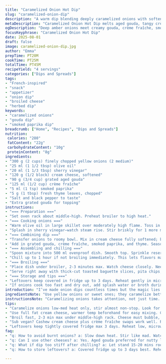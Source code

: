 ```yaml
---
title: "Caramelized Onion Hot Dip"
slug: "caramelized-onion-dip"
description: "A warm dip blending deeply caramelized onions with softened cream cheese, tangy crème fraîche, and aged gouda. The richness balanced by sherry vinegar, layered with nutty Gruyère melting on top. Perfect for weekend snacking, surfacing aromas of sweet onion and toasted cheese. A versatile dip that stands out in both flavor and texture. Adapted with a hint of smoked paprika and fresh thyme for an herbal, smoky twist."
metaDescription: "Caramelized Onion Hot Dip melts aged gouda, tangy crème fraîche, smoked paprika plus thyme. Deep amber onions with sherry vinegar tang, broiled crisp on top."
ogDescription: "Deep amber onions meet creamy gouda, crème fraîche, smoked paprika and thyme. Broil quick to crisp cheese topping. Ready to spread on thick cut bread or veggies."
focusKeyphrase: "Caramelized Onion Hot Dip"
date: 2025-08-01
draft: false
image: caramelized-onion-dip.jpg
author: "Emma"
prepTime: PT20M
cookTime: PT25M
totalTime: PT45M
recipeYield: "4 servings"
categories: ["Dips and Spreads"]
tags:
- "French-inspired"
- "snack"
- "appetizer"
- "onion dip"
- "broiled cheese"
- "herbed dip"
keywords:
- "caramelized onions"
- "gouda dip"
- "smoked paprika dip"
breadcrumb: ["Home", "Recipes", "Dips and Spreads"]
nutrition: 
 calories: "280"
 fatContent: "22g"
 carbohydrateContent: "10g"
 proteinContent: "8g"
ingredients:
- "300 g (2 cups) finely chopped yellow onions (2 medium)"
- "25 ml (1 1/2 tbsp) olive oil"
- "20 ml (1 1/3 tbsp) sherry vinegar"
- "120 g (1/2 block) cream cheese, softened"
- "90 g (3/4 cup) grated aged gouda"
- "125 ml (1/2 cup) crème fraîche"
- "5 ml (1 tsp) smoked paprika"
- "5 g (1 tbsp) fresh thyme leaves, chopped"
- "Salt and black pepper to taste"
- "Extra grated gouda for topping"
instructions:
- "=== Preparation ==="
- "Set oven rack about middle-high. Preheat broiler to high heat."
- "=== Cooking onions ==="
- "Warm olive oil in large skillet over moderately high flame. Toss in onions. Stir very often. Listen for the soft sizzle and feel when they turn translucent, then light golden after 10 minutes. Keep going until deep amber, almost sticky, around 15 minutes. Avoid burning—if edges char, lower heat."
- "Splash in sherry vinegar—watch steam rise. Stir briskly for 1 more minute to deglaze pan and preserve tang."
- "=== Combining dip ==="
- "Transfer onions to roomy bowl. Mix in cream cheese fully softened; break up any clumps with spatula."
- "Add in grated gouda, crème fraîche, smoked paprika, and thyme. Season carefully with salt and pepper. Blend until uniform mass; expect thick, spreadable texture."
- "=== Assembling and chilling ==="
- "Spoon mixture into 500 ml ovenproof dish. Smooth top. Sprinkle reserved gouda on surface evenly for that golden crust."
- "Chill up to 1 hour if not broiling immediately. This lets flavors marry and dip firm a bit—easier to spread hot, not runny."
- "=== Broiling ==="
- "Place dish under broiler, 2-3 minutes max. Watch cheese closely. Needs rich brown bubbly spots, slight crisp at edges. Smell nutty cheese aroma—signal to pull out."
- "Serve right away with thick-cut toasted baguette slices, pita chips, or sturdy raw veggies—celery stalks, bell pepper strips work."
- "=== Storage and tips ==="
- "Leftovers keep covered in fridge up to 3 days. Reheat gently in microwave or oven; avoid overcooking cheese or it will separate."
- "If onions cook too fast and dry out, add splash water or broth during caramelization to keep moist. For vegan version, swap cream cheese and crème fraîche with cashew-based alternatives, replace gouda with smoked vegan cheese."
introduction: "I’ve made onion dips countless times but the magic lies in patience. That slow melting golden onion aroma fills the kitchen hard to ignore. Caramelization isn’t a race – listen to the quiet sweetness developing. Toss in vinegar last minute to brighten, never before or you’ll lose depth. Gouda adds nuttiness different from cheddar’s sharpness I've used before. Smoked paprika? Unexpected and adds a smoky layer that works surprisingly well. Fresh thyme cuts through richness, herbal note to keep it fresh. Chill before broiling lets the dip firm, a trick I learned after one too many gloopy messes. Grab thick chips—this dip demands sturdy vessels. A snack with attitude."
ingredientsNote: "Use yellow onions or sweet ones; they caramelize better than white. Olive oil for its fruity depth, but butter can be swapped for richer taste—just watch for burning. Sherry vinegar is less sharp than balsamic, giving a subtle tang; white wine or red wine vinegar also work, slightly changing flavor profile. Cream cheese’s creaminess crucial—full fat preferred for best melt and mouthfeel. Crème fraîche replaces sour cream here for tang and smoothness, but mix or match depending on what’s in the fridge. Aged gouda works better than cheddar for nutty complexity. Grated after chilling cheese prevents clumping. Smoked paprika optional but lifts flavor dramatically; substitute with chipotle powder for more heat. Fresh thyme adds bright green notes—dried not recommended since it won't pop the same. Salt carefully, as cheese and vinegar bring salt already."
instructionsNote: "Caramelizing onions takes attention, not just time. Medium-high heat ensures sugars break down without charring. Stir nearly constantly to avoid hot spots. Don’t rush by turning heat too high—you’ll get bitterness. When onions turn deep amber and cling to spatula in thick ribbons, you’re there. Vinegar added too early cooks off acidity; wait until onions slow down, almost done. Mixing must be thorough for smooth texture; warm cream cheese makes this easier. If dip seems too stiff after chilling, let sit at room temp 20 minutes before broiling. Broil fast, watch cheese, never wander—seconds can burn topping. Cooling dip makes it easier to portion ahead, but should always serve hot for best mouthfeel. Leftovers reheat well at low temp; overheat and cheese oils separate, losing appeal. Adding splash water during caramelization is fail-safe if edges dry—better than burning. If you swap ingredients, remember that moisture content changes melting behavior—adjust chill time accordingly."
tips:
- "Caramelize onions low-med heat only, stir almost non-stop. Look for deep amber ribbons clinging to spatula. If edges blacken, reduce iris flame. Adding splash water if too dry save pan burning. Vinegar last second. Brightens but too early ruins sweetness."
- "Use full fat cream cheese, warmer temp beforehand for easy mixing. Gouda grated cold stops clumps. Mix gently but thoroughly; breaks up clumps and blends spices. Smoked paprika already strong, splash carefully. Fresh thyme chopped fine for even green specks through dip."
- "Broil fast, 2-3 min max under middle-high rack. Cheese must bubble, form crisp edges not burn. Smell shifts nutty, signals done. Overcook and cheese oils separate. If dip too stiff post chill, sit 20 mins room temp before broil aids melting."
- "Sub vegan? Cashew cream cheese plus crème fraîche swaps work well. Replace gouda with smoked vegan alternative to keep flavor profile similar. Moisture changes, so check texture when mixing and adjust chill time, maybe skip chilling longer to avoid stiffness."
- "Leftovers keep tightly covered fridge max 3 days. Reheat low, microwave carefully stops cheese breaking. If onion caramelization runs quick dry, add broth splash mid-cook. Oddly, garlic or shallots can sneak in but change timing—better stick yellow onions for sugar balance."
faq:
- "q: How to avoid burnt onions? a: Slow down heat. Stir like mad. Watch edges for black spots, lower flame if seen. Splash water if drying out. Burned onions taste bitter no fix. Patience key. Keep eyes, ears on sizzle and look amber ribbons."
- "q: Can I use other cheeses? a: Yes. Aged gouda preferred for nutty layer but gruyere, fontina switched in. Avoid sharp cheddar unless that's flavor you want. Vegan? Smoked vegan gouda alternatives exist. Adjust chill time if texture alters from swaps."
- "q: What if dip too stiff after chilling? a: Let stand 15-20 mins room temp before broil. Warmer cream cheese also helps mix texture. Broil short to just bubble. Avoid overheating or oil separates. Thin with touch creme fraiche or milk if stubborn."
- "q: How to store leftovers? a: Covered fridge up to 3 days best. Reheat gently microwave low or oven low heat. Avoid overcook or cheese oils break. Skip freezing, ruins texture. If onion or spices faded, sprinkle fresh thyme or paprika before serve to freshen."

---
```

